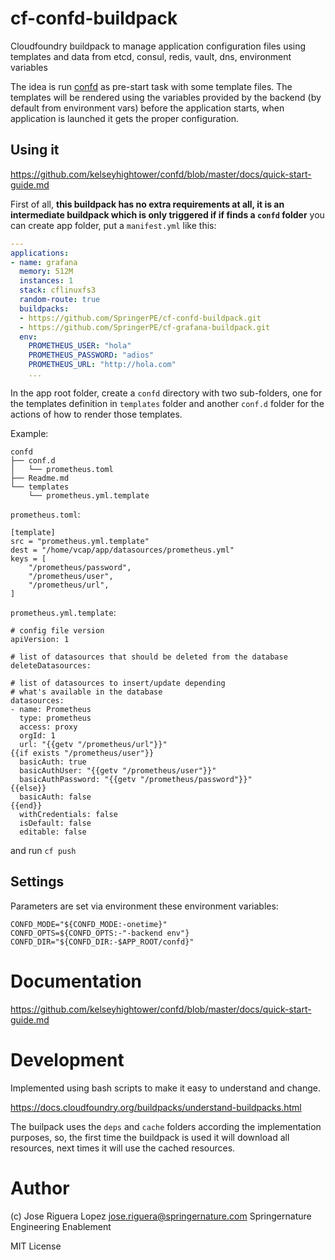# cf-confd-buildpack

Cloudfoundry buildpack to manage application configuration files using templates
and data from etcd, consul, redis, vault, dns, environment variables

The idea is run [confd](https://github.com/kelseyhightower/confd) as pre-start
task with some template files. The templates will be rendered using the variables
provided by the backend (by default from environment vars) before the application
starts, when application is launched it gets the proper configuration.


## Using it

https://github.com/kelseyhightower/confd/blob/master/docs/quick-start-guide.md

First of all, **this buildpack has no extra requirements at all, it is an intermediate
buildpack which is only triggered if if finds a `confd` folder** you can create app folder,
put a `manifest.yml` like this: 

```manifest.yml
---
applications:
- name: grafana
  memory: 512M
  instances: 1
  stack: cflinuxfs3
  random-route: true
  buildpacks:
  - https://github.com/SpringerPE/cf-confd-buildpack.git
  - https://github.com/SpringerPE/cf-grafana-buildpack.git
  env:
    PROMETHEUS_USER: "hola"
    PROMETHEUS_PASSWORD: "adios" 
    PROMETHEUS_URL: "http://hola.com"
    ...
```

In the app root folder, create a `confd` directory with two sub-folders,
one for the templates definition in `templates` folder and another 
`conf.d` folder for the actions of how to render those templates.

Example:

```
confd
├── conf.d
│   └── prometheus.toml
├── Readme.md
└── templates
    └── prometheus.yml.template
```


`prometheus.toml`:
```
[template]
src = "prometheus.yml.template"
dest = "/home/vcap/app/datasources/prometheus.yml"
keys = [
    "/prometheus/password",
    "/prometheus/user",
    "/prometheus/url",
]
```

`prometheus.yml.template`:
```
# config file version
apiVersion: 1

# list of datasources that should be deleted from the database
deleteDatasources:

# list of datasources to insert/update depending
# what's available in the database
datasources:
- name: Prometheus
  type: prometheus
  access: proxy
  orgId: 1
  url: "{{getv "/prometheus/url"}}"
{{if exists "/prometheus/user"}}
  basicAuth: true
  basicAuthUser: "{{getv "/prometheus/user"}}"
  basicAuthPassword: "{{getv "/prometheus/password"}}"
{{else}}
  basicAuth: false
{{end}}
  withCredentials: false
  isDefault: false
  editable: false
```

and run `cf push`


## Settings

Parameters are set via environment these environment variables:

```
CONFD_MODE="${CONFD_MODE:-onetime}"
CONFD_OPTS=${CONFD_OPTS:-"-backend env"}
CONFD_DIR="${CONFD_DIR:-$APP_ROOT/confd}"
```

# Documentation

https://github.com/kelseyhightower/confd/blob/master/docs/quick-start-guide.md


# Development

Implemented using bash scripts to make it easy to understand and change.

https://docs.cloudfoundry.org/buildpacks/understand-buildpacks.html

The builpack uses the `deps` and `cache` folders according the implementation purposes,
so, the first time the buildpack is used it will download all resources, next times 
it will use the cached resources.


# Author

(c) Jose Riguera Lopez  <jose.riguera@springernature.com>
Springernature Engineering Enablement

MIT License
